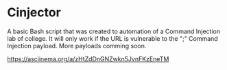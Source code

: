 # Cinjector
A basic Bash script that was created to automation of a Command Injection lab of college.
It will only work if the URL is vulnerable to the ";" Command Injection payload. More payloads comming soon.

https://asciinema.org/a/zHtZdDnGNZwkn5JvnFKzEneTM
